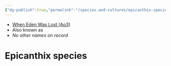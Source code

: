 ```yaml
---
{"dg-publish":true,"permalink":"/species-and-cultures/epicanthix-species/","tags":["species"]}
---
```


- [When Eden Was Lost (Ao3)](https://archiveofourown.org/works/19334440/chapters/45992584)
- Also known as
- *No other names on record*
# Epicanthix species



